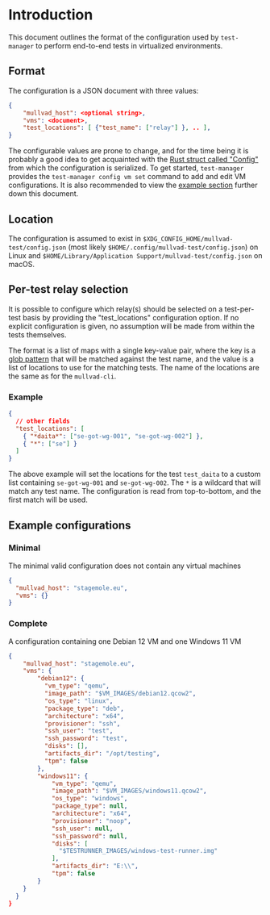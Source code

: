 # Introduction

This document outlines the format of the configuration used by `test-manager` to perform end-to-end tests in virtualized environments.

## Format

The configuration is a JSON document with three values:

```json
{
    "mullvad_host": <optional string>,
    "vms": <document>,
    "test_locations": [ {"test_name": ["relay"] }, .. ],
}
```

The configurable values are prone to change, and for the time being it is probably a good idea to get acquainted with the [Rust struct called "Config"](../src/config.rs) from which the configuration is serialized.
To get started, `test-manager` provides the `test-manager config vm set` command to add and edit VM configurations.
It is also recommended to view the [example section](#Examples) further down this document.

## Location

The configuration is assumed to exist in `$XDG_CONFIG_HOME/mullvad-test/config.json` (most likely `$HOME/.config/mullvad-test/config.json`) on Linux and `$HOME/Library/Application Support/mullvad-test/config.json` on macOS.

## Per-test relay selection

It is possible to configure which relay(s) should be selected on a test-per-test basis by providing the "test_locations"
configuration option. If no explicit configuration is given, no assumption will be made from within the tests themselves.

The format is a list of maps with a single key-value pair, where the key is a [glob pattern](<https://en.wikipedia.org/wiki/Glob_(programming)>)
that will be matched against the test name, and the value is a list of locations to use for the matching tests.
The name of the locations are the same as for the `mullvad-cli`.

### Example

```json
{
  // other fields
  "test_locations": [
    { "*daita*": ["se-got-wg-001", "se-got-wg-002"] },
    { "*": ["se"] }
  ]
}
```

The above example will set the locations for the test `test_daita` to a custom list
containing `se-got-wg-001` and `se-got-wg-002`. The `*` is a wildcard that will match
any test name. The configuration is read from top-to-bottom, and the first match will be used.

## Example configurations

### Minimal

The minimal valid configuration does not contain any virtual machines

```json
{
  "mullvad_host": "stagemole.eu",
  "vms": {}
}
```

### Complete

A configuration containing one Debian 12 VM and one Windows 11 VM

```json
{
    "mullvad_host": "stagemole.eu",
    "vms": {
        "debian12": {
          "vm_type": "qemu",
          "image_path": "$VM_IMAGES/debian12.qcow2",
          "os_type": "linux",
          "package_type": "deb",
          "architecture": "x64",
          "provisioner": "ssh",
          "ssh_user": "test",
          "ssh_password": "test",
          "disks": [],
          "artifacts_dir": "/opt/testing",
          "tpm": false
        },
        "windows11": {
            "vm_type": "qemu",
            "image_path": "$VM_IMAGES/windows11.qcow2",
            "os_type": "windows",
            "package_type": null,
            "architecture": "x64",
            "provisioner": "noop",
            "ssh_user": null,
            "ssh_password": null,
            "disks": [
              "$TESTRUNNER_IMAGES/windows-test-runner.img"
            ],
            "artifacts_dir": "E:\\",
            "tpm": false
        }
    }
  }
}
```

